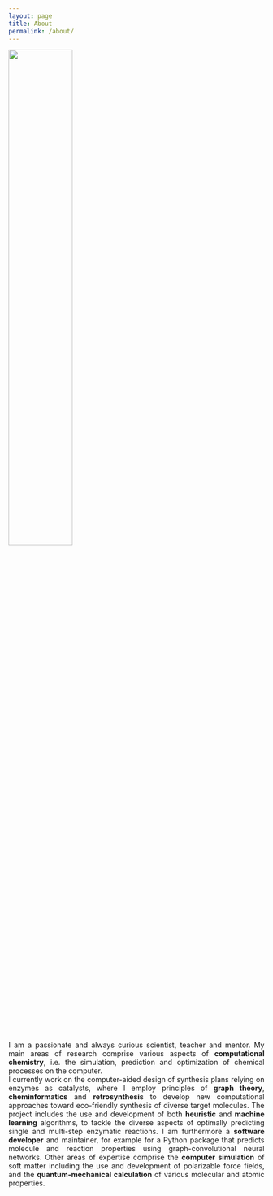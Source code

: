 ```yaml
---
layout: page
title: About
permalink: /about/
---
```



<img src="../../../../assets/img/esther.JPG" width="50%">

<div style="text-align: justify"> 
I am a passionate and always curious scientist, teacher and mentor. 
My main areas of research comprise various aspects of <b>computational chemistry</b>, i.e. the simulation, prediction
and optimization of chemical processes on the computer.
</div>



<div style="text-align: justify"> 
I currently work on the computer-aided design of
synthesis plans relying on enzymes as catalysts, where I employ principles of <b>graph theory</b>, <b>cheminformatics</b>
and <b>retrosynthesis</b> to develop new computational approaches toward eco-friendly synthesis of diverse target
molecules. The project includes the use and development of both <b>heuristic</b> and <b>machine learning</b> algorithms,
to tackle the diverse aspects of optimally predicting single and multi-step enzymatic reactions.
I am furthermore a <b>software developer</b> and maintainer, for example for a Python package that predicts molecule and
reaction properties using graph-convolutional neural networks.
Other areas of expertise comprise the <b>computer simulation</b> of soft matter including the use and development
of polarizable force fields, and the <b>quantum-mechanical calculation</b> of various molecular and atomic properties.
</div>
